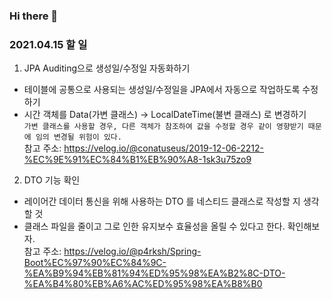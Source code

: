 ### Hi there 👋



### 2021.04.15 할 일
1. JPA Auditing으로 생성일/수정일 자동화하기
  - 테이블에 공통으로 사용되는 생성일/수정일을 JPA에서 자동으로 작업하도록 수정하기
  - 시간 객체를 Data(가변 클래스) -> LocalDateTime(불변 클래스) 로 변경하기   
    `가변 클래스를 사용할 경우, 다른 객체가 참조하여 값을 수정할 경우 같이 영향받기 때문에 임의 변경될 위험이 있다.`   
  참고 주소: https://velog.io/@conatuseus/2019-12-06-2212-%EC%9E%91%EC%84%B1%EB%90%A8-1sk3u75zo9

2. DTO 기능 확인
 - 레이어간 데이터 통신을 위해 사용하는 DTO 를 네스티드 클래스로 작성할 지 생각할 것
 - 클래스 파일을 줄이고 그로 인한 유지보수 효율성을 올릴 수 있다고 한다. 확인해보자.   
   참고 주소: https://velog.io/@p4rksh/Spring-Boot%EC%97%90%EC%84%9C-%EA%B9%94%EB%81%94%ED%95%98%EA%B2%8C-DTO-%EA%B4%80%EB%A6%AC%ED%95%98%EA%B8%B0
